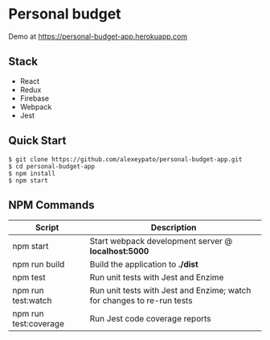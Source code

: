 # Personal budget

Demo at https://personal-budget-app.herokuapp.com 

## Stack

- React
- Redux
- Firebase
- Webpack
- Jest


Quick Start
-----------

```shell
$ git clone https://github.com/alexeypato/personal-budget-app.git
$ cd personal-budget-app
$ npm install
$ npm start
```

NPM Commands
------------

|Script|Description|
|---|---|
|npm start|Start webpack development server @ **localhost:5000**|
|npm run build|Build the application to **./dist**|
|npm test|Run unit tests with Jest and Enzime|
|npm run test:watch|Run unit tests with Jest and Enzime; watch for changes to re-run tests|
|npm run test:coverage|Run Jest code coverage reports|